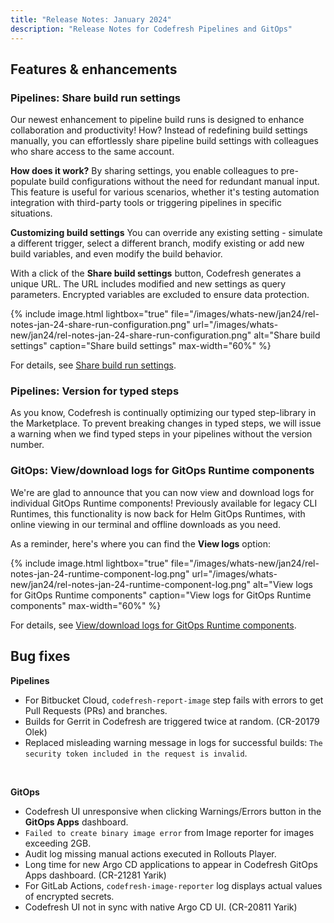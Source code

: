 ```yaml
---
title: "Release Notes: January 2024"
description: "Release Notes for Codefresh Pipelines and GitOps"
---
```


## Features & enhancements

### Pipelines: Share build run settings
Our newest enhancement to pipeline build runs is designed to enhance collaboration and productivity! How? Instead of redefining build settings manually, you can effortlessly share pipeline build settings with colleagues who share access to the same account.

**How does it work?**
By sharing settings, you enable colleagues to pre-populate build configurations without the need for redundant manual input. This feature is useful for various scenarios, whether it's testing automation integration with third-party tools or triggering pipelines in specific situations.

**Customizing build settings**
You can override any existing setting - simulate a different trigger, select a different branch, modify existing or add new build variables, and even modify the build behavior.

With a click of the **Share build settings** button, Codefresh generates a unique URL. The URL includes modified and new settings as query parameters. Encrypted variables are excluded to ensure data protection. 

   {% include 
	image.html 
	lightbox="true" 
	file="/images/whats-new/jan24/rel-notes-jan-24-share-run-configuration.png" 
	url="/images/whats-new/jan24/rel-notes-jan-24-share-run-configuration.png" 
	alt="Share build settings" 
	caption="Share build settings"
  max-width="60%" 
%}

For details, see [Share build run settings]({{site.baseurl}}/docs/pipelines/run-pipeline/#share-build-run-settings).

### Pipelines: Version for typed steps
As you know, Codefresh is continually optimizing our typed step-library in the Marketplace. To prevent breaking changes in typed steps, we will issue a warning when we find typed steps in your pipelines without the version number.

### GitOps: View/download logs for GitOps Runtime components
We're are glad to announce that you can now view and download logs for individual GitOps Runtime components!
Previously available for legacy CLI Runtimes, this functionality is now back for Helm GitOps Runtimes, with online viewing in our terminal and offline downloads as you need.

As a reminder, here's where you can find the **View logs** option:

   {% include 
	image.html 
	lightbox="true" 
	file="/images/whats-new/jan24/rel-notes-jan-24-runtime-component-log.png" 
	url="/images/whats-new/jan24/rel-notes-jan-24-runtime-component-log.png" 
	alt="View logs for GitOps Runtime components" 
	caption="View logs for GitOps Runtime components"
  max-width="60%" 
%}

For details, see [View/download logs for GitOps Runtime components]({{site.baseurl}}/docs/installation/gitops/monitor-manage-runtimes/#viewdownload-logs-for-runtime-components).




## Bug fixes

**Pipelines**  
* For Bitbucket Cloud, `codefresh-report-image` step fails with errors to get Pull Requests (PRs) and branches. 
* Builds for Gerrit in Codefresh are triggered twice at random. (CR-20179 Olek)
* Replaced misleading warning message in logs for successful builds: `The security token included in the request is invalid`.
<!--- * Notifications not send for builds triggered by Cron timers. (CR-3927 Franscisco) -->

<br>

**GitOps**  
* Codefresh UI unresponsive when clicking Warnings/Errors button in the **GitOps Apps** dashboard.
* `Failed to create binary image error` from Image reporter for images exceeding 2GB.
* Audit log missing manual actions executed in Rollouts Player.
* Long time for new Argo CD applications to appear in Codefresh GitOps Apps dashboard. (CR-21281 Yarik)
* For GitLab Actions, `codefresh-image-reporter` log displays actual values of encrypted secrets.
* Codefresh UI not in sync with native Argo CD UI. (CR-20811 Yarik)



